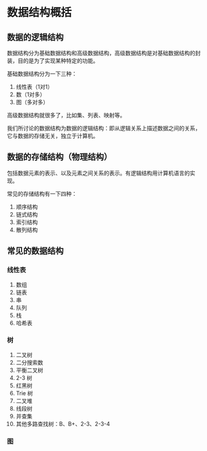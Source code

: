 # 数据结构概括

## 数据的逻辑结构

数据结构分为基础数据结构和高级数据结构，高级数据结构是对基础数据结构的封装，目的是为了实现某种特定的功能。

基础数据结构分为一下三种：

1. 线性表（1对1）
2. 数（1对多）
3. 图（多对多）

高级数据结构就很多了，比如集、列表、映射等。

我们所讨论的数据结构为数据的逻辑结构：即从逻辑关系上描述数据之间的关系，它与数据的存储无关，独立于计算机。

## 数据的存储结构（物理结构）

包括数据元素的表示、以及元素之间关系的表示。有逻辑结构用计算机语言的实现。

常见的存储结构有一下四种：

1. 顺序结构
2. 链式结构
3. 索引结构
4. 散列结构

## 常见的数据结构

### 线性表

1. 数组
2. 链表
3. 串
4. 队列
5. 栈
6. 哈希表

### 树

1. 二叉树
2. 二分搜索数
3. 平衡二叉树
4. 2-3 树
5. 红黑树
6. Trie 树
7. 二叉堆
8. 线段树
9. 并查集
10. 其他多路查找树：B、B+、2-3、2-3-4

### 图


